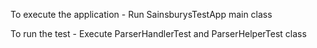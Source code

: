 To execute the application - Run SainsburysTestApp main class

To run the test - Execute ParserHandlerTest and ParserHelperTest class